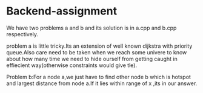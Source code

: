 # Backend-assignment
We have two problems a and b and its solution is in a.cpp and b.cpp respectively.

problem a is little tricky.Its an extension of well known dijkstra with priority queue.Also care need to be taken when we reach some univere to know about how many time we need to hide ourself from getting caught in effiecient way(otherwise constraints would give tle).

Problem b:For a node a,we just have to find other node b which is hotspot and largest distance from node a.If it lies within range of x ,its in our answer.
